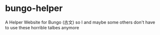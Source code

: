 # bungo-helper
A Helper Website for Bungo (古文) so I and maybe some others don't have to use these horrible talbes anymore
